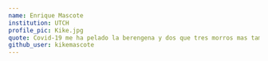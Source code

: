 ```yaml
---
name: Enrique Mascote 
institution: UTCH  
profile_pic: Kike.jpg 
quote: Covid-19 me ha pelado la berengena y dos que tres morros mas tambien
github_user: kikemascote
---
```

